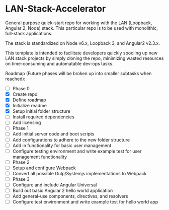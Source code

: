 # LAN-Stack-Accelerator
General purpose quick-start repo for working with the LAN (Loopback, Angular 2, Node) stack.
This particular repo is to be used with monolithic, full-stack applications.

The stack is standardized on Node v6.x, Loopback 3, and Angular2 v2.3.x.

This template is intended to facilitate developers quickly spooling up new LAN stack projects by simply cloning the repo, minimizing wasted resources on time-consuming and automatable dev-ops tasks.

Roadmap (Future phases will be broken up into smaller subtasks when reached):
 - [ ] Phase 0
  - [x] Create repo
  - [x] Define roadmap
  - [x] Initialize readme
  - [x] Setup initial folder structure
  - [ ] Install required dependencies
  - [ ] Add licensing
 - [ ] Phase 1
  - [ ] Add initial server code and boot scripts
  - [ ] Add configurations to adhere to the new folder structure
  - [ ] Add in functionality for basic user management
  - [ ] Configure testing environment and write example test for user management functionality
 - [ ] Phase 2
  - [ ] Setup and configure Webpack
  - [ ] Convert all possible Gulp/Systemjs implementations to Webpack
 - [ ] Phase 3
  - [ ] Configure and include Angular Universal
  - [ ] Build out basic Angular 2 hello world application
  - [ ] Add general-use components, directives, and resolvers
  - [ ] Configure test environment and write example test for hello world app
